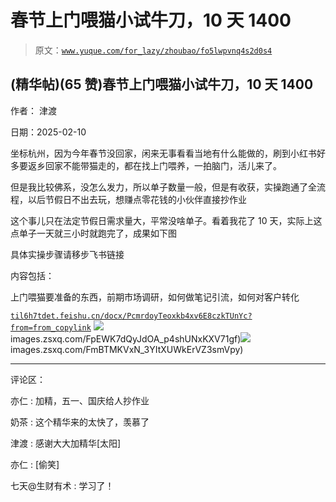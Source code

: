 # 春节上门喂猫小试牛刀，10 天 1400

> 原文：[`www.yuque.com/for_lazy/zhoubao/fo5lwpvnq4s2d0s4`](https://www.yuque.com/for_lazy/zhoubao/fo5lwpvnq4s2d0s4)

## (精华帖)(65 赞)春节上门喂猫小试牛刀，10 天 1400

作者： 津渡

日期：2025-02-10

坐标杭州，因为今年春节没回家，闲来无事看看当地有什么能做的，刷到小红书好多要返乡回家不能带猫走的，都在找上门喂养，一拍脑门，活儿来了。

但是我比较佛系，没怎么发力，所以单子数量一般，但是有收获，实操跑通了全流程，以后节假日不出去玩，想赚点零花钱的小伙伴直接抄作业

这个事儿只在法定节假日需求量大，平常没啥单子。看着我花了 10 天，实际上这点单子一天就三小时就跑完了，成果如下图

具体实操步骤请移步飞书链接

内容包括：

上门喂猫要准备的东西，前期市场调研，如何做笔记引流，如何对客户转化

[`til6h7tdet.feishu.cn/docx/PcmrdoyTeoxkb4xv6E8czkTUnYc?from=from_copylink`](https://til6h7tdet.feishu.cn/docx/PcmrdoyTeoxkb4xv6E8czkTUnYc?from=from_copylink) ![](img/article-) images.zsxq.com/FpEWK7dQyJdOA_p4shUNxKXV71gf)![](img/article-) images.zsxq.com/FmBTMKVxN_3YItXUWkErVZ3smVpy)

* * *

评论区：

亦仁 : 加精，五一、国庆给人抄作业

奶茶 : 这个精华来的太快了，羡慕了

津渡 : 感谢大大加精华[太阳]

亦仁 : [偷笑]

七天@生财有术 : 学习了！